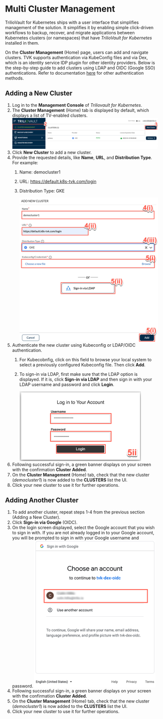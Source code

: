# Multi Cluster Management
TrilioVault for Kubernetes ships with a user interface that simplifies management of the solution. It simplifies it by enabling simple click-driven workflows to backup, recover, and migrate applications between Kubernetes clusters (or namespaces) that have _TrilioVault for Kubernetes_ installed in them.

On the **Cluster Management** (Home) page, users can add and navigate clusters. TVK supports authentication via KubeConfig files and via Dex, which is an identity service IDP plugin for other identity providers. Below is the step-by-step guide to add clusters using LDAP and OIDC (Google SSO) authentications. Refer to documentation [here](https://docs.trilio.io/kubernetes/management-console/user-interface/ui-authentication) for other authentication methods.

## Adding a New Cluster

1. Log in to the **Management Console** of _Triliovault for Kubernetes_. 
2. The **Cluster Management** (Home) tab is displayed by default, which displays a list of TV-enabled clusters.
   <img src="https://github.com/sachin-trilio/HowTos/blob/main/media/MCM-image-1.png" width="800"/>
3. Click **New Cluster** to add a new cluster.
4. Provide the requested details, like **Name**, **URL**, and **Distribution Type**. For example:
   1. Name: democluster1
   2. URL: https://default.k8s-tvk.com/login
   3. Distribution Type: GKE
      
      <img src="https://github.com/sachin-trilio/HowTos/blob/main/media/MCM-image-2.png" width="500"/>
5. Authenticate the new cluster using Kubeconfig or LDAP/OIDC authentication. 
   1. For Kubecobnfig, click on this field to browse your local system to select a previously configured Kubeconfig file. Then click **Add**.
   2. To sign-in via LDAP, first make sure that the LDAP option is displayed. If it is, click **Sign-in via LDAP** and then sign in with your LDAP username and password and click **Login**.
      
      <img src="https://github.com/sachin-trilio/HowTos/blob/main/media/MCM-image-3.png" width="400"/>
7. Following successful sign-in, a green banner displays on your screen with the confirmation **Cluster Added**.
8. On the **Cluster Management** (Home) tab, check that the new cluster (_democluster1_) is now added to the **CLUSTERS** list the UI.
9. Click your new cluster to use it for further operations.

## Adding Another Cluster
1. To add another cluster, repeat steps 1-4 from the previous section (Adding a New Cluster).
2. Click **Sign-in via Google** (OIDC).
3. On the login screen displayed, select the Google account that you wish to sign in with. If you are not already logged in to your Google account, you will be prompted to sign in with your Google username and password.
   <img src="https://github.com/sachin-trilio/HowTos/blob/main/media/MCM-image-4.png" width="400"/>
4. Following successful sign-in, a green banner displays on your screen with the confirmation **Cluster Added**.
5. On the **Cluster Management** (Home) tab, check that the new cluster (_democluster1_) is now added to the **CLUSTERS** list the UI.
6. Click your new cluster to use it for further operations.
